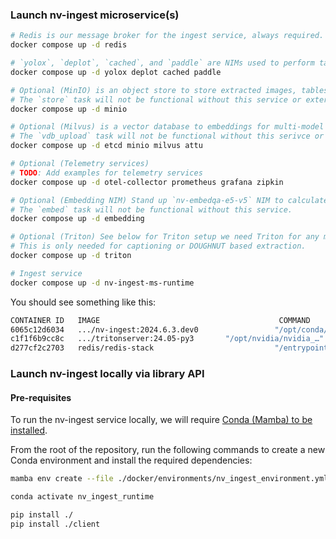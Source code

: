 <!--
SPDX-FileCopyrightText: Copyright (c) 2024, NVIDIA CORPORATION & AFFILIATES.
All rights reserved.
SPDX-License-Identifier: Apache-2.0
-->

### Launch nv-ingest microservice(s)

```bash
# Redis is our message broker for the ingest service, always required.
docker compose up -d redis

# `yolox`, `deplot`, `cached`, and `paddle` are NIMs used to perform table and chart extraction.
docker compose up -d yolox deplot cached paddle

# Optional (MinIO) is an object store to store extracted images, tables, and charts, by default it is commented out in the docker compose file.
# The `store` task will not be functional without this service or external s3 compliant object store.
docker compose up -d minio

# Optional (Milvus) is a vector database to embeddings for multi-model extractions, by default it is commented out in the docker compose file.
# The `vdb_upload` task will not be functional without this serivce or external Milvus database.
docker compose up -d etcd minio milvus attu

# Optional (Telemetry services)
# TODO: Add examples for telemetry services
docker compose up -d otel-collector prometheus grafana zipkin

# Optional (Embedding NIM) Stand up `nv-embedqa-e5-v5` NIM to calculate embeddings for extracted content.
# The `embed` task will not be functional without this service.
docker compose up -d embedding

# Optional (Triton) See below for Triton setup we need Triton for any model inference
# This is only needed for captioning or DOUGHNUT based extraction.
docker compose up -d triton

# Ingest service
docker compose up -d nv-ingest-ms-runtime
```

You should see something like this:

```bash
CONTAINER ID   IMAGE                                        COMMAND                 CREATED        STATUS                PORTS                              NAMES
6065c12d6034   .../nv-ingest:2024.6.3.dev0                 "/opt/conda/bin/tini…"   6 hours ago    Up 6 hours                                               nv-ingest-ms-runtime-1
c1f1f6b9cc8c   .../tritonserver:24.05-py3       "/opt/nvidia/nvidia_…"   5 days ago     Up 8 hours            0.0.0.0:8000-8002->8000-8002/tcp   devin-nv-ingest-triton-1
d277cf2c2703   redis/redis-stack                           "/entrypoint.sh"         2 weeks ago    Up 8 hours            0.0.0.0:6379->6379/tcp, 8001/tcp   devin-nv-ingest-redis-1
```

### Launch nv-ingest locally via library API

#### Pre-requisites
To run the nv-ingest service locally, we will require [Conda (Mamba) to be installed](https://mamba.readthedocs.io/en/latest/installation/mamba-installation.html).

From the root of the repository, run the following commands to create a new Conda environment and install the required dependencies:
```bash
mamba env create --file ./docker/environments/nv_ingest_environment.yml --name nv_ingest_runtime

conda activate nv_ingest_runtime

pip install ./
pip install ./client
```
